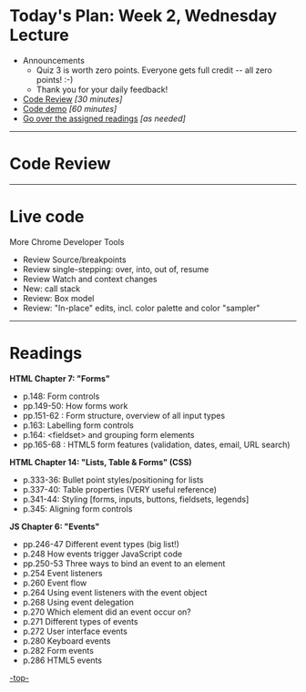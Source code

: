 <a id="top"></a>
# Today's Plan: Week 2, Wednesday Lecture

- Announcements
  - Quiz 3 is worth zero points. Everyone gets full credit -- all zero points! :-)
  - Thank you for your daily feedback!
- [Code Review](#codereview) *[30 minutes]*
- [Code demo](#code) *[60 minutes]*
- [Go over the assigned readings](#readings) *[as needed]*

---
# Code Review
---
# Live code

More Chrome Developer Tools
- Review Source/breakpoints
- Review single-stepping: over, into, out of, resume
- Review Watch and context changes
- New: call stack
- Review: Box model
- Review: "In-place" edits, incl. color palette and color "sampler"

---

# Readings

**HTML Chapter 7: "Forms"**

- p.148: Form controls
- pp.149-50: How forms work
- pp.151-62 : Form structure, overview of all input types
- p.163: Labelling form controls
- p.164: \<fieldset\> and grouping form elements
- pp.165-68 : HTML5 form features (validation, dates, email, URL search)

**HTML Chapter 14: "Lists, Table & Forms" (CSS)**

- p.333-36: Bullet point styles/positioning for lists
- p.337-40: Table properties (VERY useful reference)
- p.341-44: Styling [forms, inputs, buttons, fieldsets, legends]
- p.345: Aligning form controls

**JS Chapter 6: "Events"**

- pp.246-47	Different event types (big list!)
- p.248	How events trigger JavaScript code
- pp.250-53	Three ways to bind an event to an element
- p.254	Event listeners
- p.260	Event flow
- p.264	Using event listeners with the event object
- p.268	Using event delegation
- p.270	Which element did an event occur on?
- p.271	Different types of events
- p.272	User interface events
- p.280	Keyboard events
- p.282	Form events
- p.286	HTML5 events

[-top-](#top)
